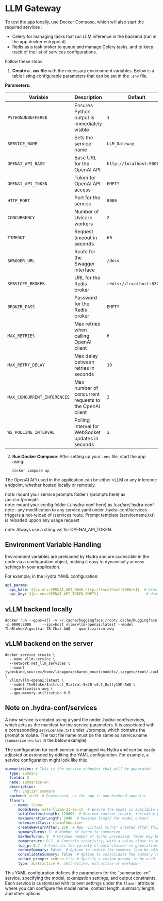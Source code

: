 # LLM Gateway

To test the app locally, use Docker Compose, which will also start the required services :  

* Celery for managing tasks that run LLM inference in the backend (run in the app docker entrypoint)  
* Redis as a task broker to queue and manage Celery tasks, and to keep track of the list of services configurations.


Follow these steps:

1. **Create a `.env` file** with the necessary environment variables. Below is a table listing configurable parameters that can be set in the `.env` file.

**Parameters:**

| Variable               | Description                                                                                   | Default                       | Example                          |
|------------------------|-----------------------------------------------------------------------------------------------|-------------------------------|----------------------------------|
| `PYTHONUNBUFFERED`     | Ensures Python output is immediately visible                                                 | `1`                           | `1`                              |
| `SERVICE_NAME`         | Sets the service name                                                                        | `LLM_Gateway`                 | `LLM_Gateway`                    |
| `OPENAI_API_BASE`      | Base URL for the OpenAI API                                                                  | `http://localhost:9000/v1`     | `http://vllm-backend:8000/v1`    |
| `OPENAI_API_TOKEN`     | Token for OpenAI API access                                                                  | `EMPTY`                       | `EMPTY`                          |
| `HTTP_PORT`            | Port for the service                                                                         | `8000`                        | `8000`                           |
| `CONCURRENCY`          | Number of Uvicorn workers                                                                   | `2`                           | `2`                              |
| `TIMEOUT`              | Request timeout in seconds                                                                   | `60`                          | `60`                             |
| `SWAGGER_URL`          | Route for the Swagger interface                                                              | `/docs`                       | `/docs`                          |
| `SERVICES_BROKER`      | URL for the Redis broker                                                                     | `redis://localhost:6379/0`     | `redis://task-broker-redis:6379/0` |
| `BROKER_PASS`          | Password for the Redis broker                                                                | `EMPTY`                       | `password`                       |
| `MAX_RETRIES`          | Max retries when calling OpenAI client                                                      | `6`                           | `6`                              |
| `MAX_RETRY_DELAY`      | Max delay between retries in seconds                                                         | `10`                          | `10`                             |
| `MAX_CONCURRENT_INFERENCES` | Max number of concurrent requests to the OpenAI client                                     | `3`                           | `3`                              |
| `WS_POLLING_INTERVAL`  | Polling interval for WebSocket updates in seconds                                            | `3`                           | `3`                              |


2. **Run Docker Compose**: After setting up your `.env` file, start the app using:

   ```bash
   docker compose up
   ```
The OpenAI API used in the application can be either vLLM or any inference endpoint, whether hosted locally or remotely.

note: mount your service prompts folder (./prompts here) as /usr/src/prompts  
note: mount your config folder (./.hydra-conf here) as /usr/src/.hydra-conf  
note : any modification to any service.yaml under .hydra-conf/services triggers a hot-reload of /services route. Prompt template (servicename.txt) is reloaded uppon any usage request

note: Always use a string val for OPENAI_API_TOKEN.

## Environment Variable Handling

Environment variables are preloaded by Hydra and are accessible in the code via a configuration object, making it easy to dynamically access settings in your application.

For example, in the Hydra YAML configuration:

```yaml
api_params:
  api_base: ${oc.env:OPENAI_API_BASE,http://localhost:9000/v1}  # Uses the OPENAI_API_BASE env variable or defaults to http://localhost:9000/v1
  api_key: ${oc.env:OPENAI_API_TOKEN,EMPTY}                      # Uses the OPENAI_API_TOKEN env variable or defaults to EMPTY
```


## vLLM backend locally

```console
docker run --gpus=all -v ~/.cache/huggingface:/root/.cache/huggingface  -p 9000:8000     --ipc=host vllm/vllm-openai:latest --model TheBloke/Vigostral-7B-Chat-AWQ  --quantization awq
```

## vLLM backend on the server

```console
docker service create \
  --name vllm-service \
  --network net_llm_services \
  --mount type=bind,source=/home/linagora/shared_mount/models/,target=/root/.cache/huggingface \
  vllm/vllm-openai:latest \
  --model TheBloke/Instruct_Mixtral-8x7B-v0.1_Dolly15K-AWQ \
  --quantization awq \
  --gpu-memory-utilization 0.5
```

## Note on .hydra-conf/services

A new service is created using a yaml file under .hydra-conf/services, which acts as the manifest for the service parameters. It is associated with a corresponding `servicename.txt` under ./prompts, which contains the prompt template. The text file name must be the same as service.name (`summarize-en.txt` in the below example)

The configuration for each service is managed via Hydra and can be easily adjusted or extended by editing the YAML configuration. For example, a service configuration might look like this:

```yaml
summarize/en: # This is the service endpoint that will be generated
  type: summary
  fields: 2
  name: summarize-en
  description:
    fr: English summary
  backend: vLLM  # Deprecated, as the app is now backend-agnostic
  flavor:
    - name: llama
      modelName: meta-llama-31-8b-it  # Ensure the model is available on the inference server or it will cause errors
      totalContextLength: 128000  # Maximum context length, including prompt, user input, and generated tokens
      maxGenerationLength: 2048  # Maximum length for model output
      tokenizerClass: LlamaTokenizer
      createNewTurnAfter: 250  # New "virtual turns" created after this number of tokens
      summaryTurns: 3  # Number of turns to summarize
      maxNewTurns: 9  # Maximum number of turns processed; fewer may be used if the token count is too high
      temperature: 0.2  # Controls creativity, with a value close to zero for more accurate summaries
      top_p: 0.7  # Controls the variety of word choices in generation
      reduceSummary: false  # Option to reduce the summary (can be adjusted based on use case)
      consolidateSummary: false  # Option to consolidate the summary (can be adjusted based on use case)
      reduce_prompt: reduce-file # Specify a custom prompt to be used in the reduce step. Name of the txt file without the extension. File needs to be under the ${prompt_path} directory
      type: abstractive #  abstractive, extractive or markdown
```
This YAML configuration defines the parameters for the "summarize-en" service, specifying the model, tokenization settings, and output constraints. Each service is customized with its own settings under the `flavor` attribute, where you can configure the model name, context length, summary length, and other options.